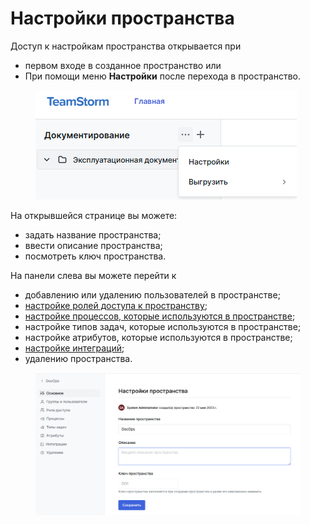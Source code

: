 # Настройки пространства

Доступ к настройкам пространства открывается при

* первом входе в созданное пространство или
* При помощи меню **Настройки**  после перехода в пространство.

<figure><img src="../../../../.gitbook/assets/изображение (1) (1).png" alt=""><figcaption></figcaption></figure>

На открывшейся странице вы можете:

* задать название пространства;
* ввести описание пространства;
* посмотреть ключ пространства.

На панели слева вы можете перейти к

* добавлению или удалению пользователей в пространстве;
* [настройке ролей доступа к пространству](./#dobavlenie-i-nastroika-roli);
* [настройке процессов, которые используются в пространстве](./#nastroika-rabochikh-processov);
* настройке типов задач, которые используются в пространстве;
* настройке атрибутов, которые используются в пространстве;
* [настройке интеграций](./#nastroika-integracii-s-gitlab);
* удалению пространства.

<figure><img src="../../../../.gitbook/assets/изображение (2).png" alt=""><figcaption></figcaption></figure>

